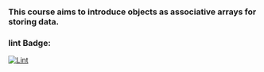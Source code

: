 ### This course aims to introduce objects as associative arrays for storing data.



### lint Badge:

[![Lint](https://github.com/DamirFM/Objects/workflows/make-lint/badge.svg)](https://github.com/DamirFM/Objects/actions)